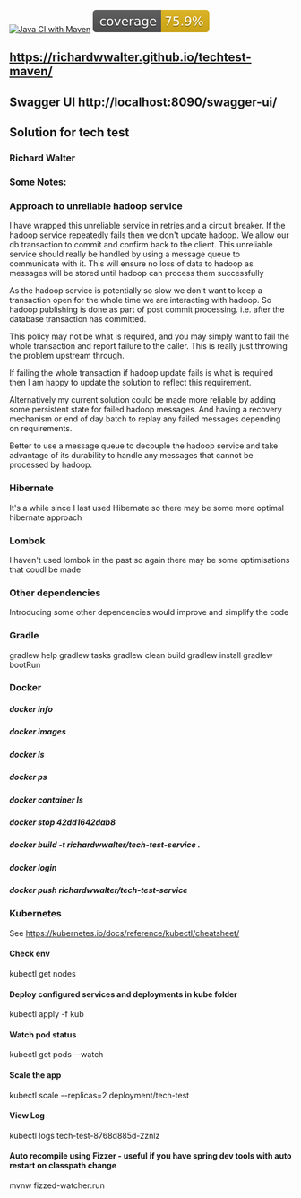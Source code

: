 [![Java CI with Maven](https://github.com/richardwwalter/techtest-maven/actions/workflows/maven.yml/badge.svg)](https://github.com/richardwwalter/techtest-maven/actions/workflows/maven.yml)
![Coverage](https://raw.githubusercontent.com/richardwwalter/techtest-maven/master/.github/badges/jacoco.svg)


## https://richardwwalter.github.io/techtest-maven/

## Swagger UI http://localhost:8090/swagger-ui/

## Solution for tech test
### Richard Walter

### Some Notes:

### Approach to unreliable hadoop service
I have wrapped this unreliable service in retries,and a circuit breaker.
If the hadoop service repeatedly fails then we don't update hadoop.
We allow our db transaction to commit and confirm back to the client.
This unreliable service should really be handled by using a message queue to communicate with it.
This will ensure no loss of data to hadoop as messages will be stored until hadoop can process them successfully

As the hadoop service is potentially so slow we don't want to keep a transaction open for the whole time we are interacting with hadoop.
So hadoop publishing is done as part of post commit processing. i.e. after the database transaction has committed.

This policy may not be what is required, and you may simply want to fail the whole transaction and report failure to the caller.
This is really just throwing the problem upstream through.

If failing the whole transaction if hadoop update fails is what is required then I am happy to update the solution to reflect this requirement.

Alternatively my current solution could be made more reliable by adding some persistent state for failed hadoop messages.
And having a recovery mechanism or end of day batch to replay any failed messages depending on requirements.

Better to use a message queue to decouple the hadoop service and take advantage of its durability to handle any messages that cannot be processed by hadoop.

### Hibernate 
It's a while since I last used Hibernate so there may be some more optimal hibernate approach

### Lombok
I haven't used lombok in the past so again there may be some optimisations that coudl be made

### Other dependencies
Introducing some other dependencies would improve and simplify the code 

### Gradle
gradlew help
gradlew tasks
gradlew clean build
gradlew install
gradlew bootRun

### Docker

##### docker info
##### docker images
##### docker ls
##### docker ps
##### docker container ls
##### docker stop 42dd1642dab8
##### docker build -t richardwwalter/tech-test-service .
##### docker login
##### docker push richardwwalter/tech-test-service

### Kubernetes
See https://kubernetes.io/docs/reference/kubectl/cheatsheet/
#### Check env
kubectl get nodes

#### Deploy configured services and deployments in kube folder
kubectl apply -f kub

#### Watch pod status
kubectl get pods --watch

#### Scale the app
kubectl scale --replicas=2 deployment/tech-test

#### View Log
kubectl logs tech-test-8768d885d-2znlz


#### Auto recompile using Fizzer - useful if you have spring dev tools with auto restart on classpath change
mvnw fizzed-watcher:run

